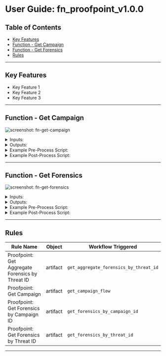 <!--
  This User README.md is generated by running:
  "resilient-circuits docgen -p fn_proofpoint --only-user-guide"

  It is best edited using a Text Editor with a Markdown Previewer. VS Code
  is a good example. Checkout https://guides.github.com/features/mastering-markdown/
  for tips on writing with Markdown

  If you make manual edits and run docgen again, a .bak file will be created

  Store any screenshots in the "doc/screenshots" directory and reference them like:
  ![screenshot: screenshot_1](./screenshots/screenshot_1.png)
-->

# **User Guide:** fn_proofpoint_v1.0.0

## Table of Contents
- [Key Features](#key-features)
- [Function - Get Campaign](#function---get-campaign)
- [Function - Get Forensics](#function---get-forensics)
- [Rules](#rules)

---

## Key Features
<!--
  List the Key Features of the Integration
-->
* Key Feature 1
* Key Feature 2
* Key Feature 3

---

## Function - Get Campaign


 ![screenshot: fn-get-campaign ](./screenshots/fn-get-campaign.png)

<details><summary>Inputs:</summary>
<p>

| Name | Type | Required | Example | Tooltip |
| ---- | :--: | :------: | ------- | ------- |
| `campaign_id` | `text` | No | `-` | - |

</p>
</details>

<details><summary>Outputs:</summary>
<p>

```python
results = {
    # TODO: Copy and paste an example of the Function Output within this code block.
    # To see view the output of a Function, run resilient-circuits in DEBUG mode and invoke the Function. 
    # The Function results will be printed in the logs: "resilient-circuits run --loglevel=DEBUG"
}
```

</p>
</details>

<details><summary>Example Pre-Process Script:</summary>
<p>

```python
inputs.campaign_id = artifact.value
```

</p>
</details>

<details><summary>Example Post-Process Script:</summary>
<p>

```python
incident.addNote(results.data)

```

</p>
</details>

---
## Function - Get Forensics


 ![screenshot: fn-get-forensics ](./screenshots/fn-get-forensics.png)

<details><summary>Inputs:</summary>
<p>

| Name | Type | Required | Example | Tooltip |
| ---- | :--: | :------: | ------- | ------- |
| `aggregate_flag` | `boolean` | No | `-` | - |
| `campaign_id` | `text` | No | `-` | - |
| `incident_id` | `number` | No | `-` | - |
| `malicious_flag` | `boolean` | No | `-` | - |
| `threat_id` | `text` | No | `-` | - |

</p>
</details>

<details><summary>Outputs:</summary>
<p>

```python
results = {
    # TODO: Copy and paste an example of the Function Output within this code block.
    # To see view the output of a Function, run resilient-circuits in DEBUG mode and invoke the Function. 
    # The Function results will be printed in the logs: "resilient-circuits run --loglevel=DEBUG"
}
```

</p>
</details>

<details><summary>Example Pre-Process Script:</summary>
<p>

```python
inputs.threat_id = artifact.value
inputs.aggregate_flag = True
```

</p>
</details>

<details><summary>Example Post-Process Script:</summary>
<p>

```python
incident.addNote(results.data)
```

</p>
</details>

---




## Rules
| Rule Name | Object | Workflow Triggered |
| --------- | ------ | ------------------ |
| Proofpoint:  Get Aggregate Forensics by Threat ID | artifact | `get_aggregate_forensics_by_threat_id` |
| Proofpoint:  Get Campaign | artifact | `get_campaign_flow` |
| Proofpoint:  Get Forensics by Campaign ID | artifact | `get_forensics_by_campaign_id` |
| Proofpoint:  Get Forensics by Threat ID | artifact | `get_forensics_by_threat_id` |

---

<!--
## Inform Resilient Users
  Use this section to optionally provide additional information so that Resilient playbook 
  designer can get the maximum benefit of your integration.
-->